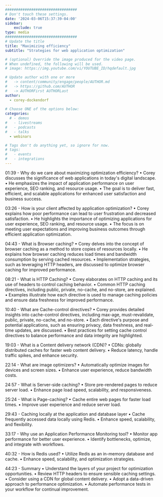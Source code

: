 ```yaml
---
#################################
# Don't touch these settings.
date: '2024-03-06T15:37:39-04:00'
sidebar:
    exclude: true
type: media
#################################
# Update the title
title: "Maximizing efficiency"
subtitle: "Strategies for web application optimization"

# (optional) Override the image produced for the video page.
# When undefined, the following will be used.
# image: https://img.youtube.com/vi/YOUTUBE_ID/hqdefault.jpg

# Update author with one or more
#   -> content/community/engage/people/AUTHOR.md
#   -> https://github.com/AUTHOR
#   -> AUTHORFirst AUTHORLast
author:
  - corey-dockendorf
  
# Choose ONE of the options below:
categories:
  # - demos
#   - livestreams
#   - podcasts
#   - talks
  - webinars

# Tags don't do anything yet, so ignore for now.
# tags:
#   - events
#   - integrations
---
```


01:39 - Why do we care about maximizing optimization efficiency?
• Corey discusses the significance of web applications in today's digital landscape.
• He emphasizes the impact of application performance on user experience, SEO ranking, and resource usage.
• The goal is to deliver fast, efficient, and scalable applications for enhanced user satisfaction and business success.

03:26 - How is your client affected by application optimization?
• Corey explains how poor performance can lead to user frustration and decreased satisfaction.
• He highlights the importance of optimizing applications for user experience, SEO ranking, and resource usage.
• The focus is on meeting user expectations and improving business outcomes through efficient application optimization.

04:43 - What is Browser caching?
• Corey delves into the concept of browser caching as a method to store copies of resources locally.
• He explains how browser caching reduces load times and bandwidth consumption by serving cached resources.
• Implementation strategies, such as leveraging HTTP headers, are discussed to optimize browser caching for improved performance.

08:21 - What is HTTP Caching?
• Corey elaborates on HTTP caching and its use of headers to control caching behavior.
• Common HTTP caching directives, including public, private, no-cache, and no-store, are explained.
• Examples illustrate how each directive is used to manage caching policies and ensure data freshness for improved performance.

10:40 - What are Cache-control directives?
• Corey provides detailed insights into cache-control directives, including max-age, must-revalidate, public, private, no-cache, and no-store.
• Each directive's purpose and potential applications, such as ensuring privacy, data freshness, and real-time updates, are discussed.
• Best practices for setting cache control directives to balance performance and data integrity are highlighted.

19:03 - What is a Content delivery network (CDN)?
• CDNs: globally distributed caches for faster web content delivery.
• Reduce latency, handle traffic spikes, and enhance security.

22:14 - What are image optimizers?
• Automatically optimize images for devices and screen sizes.
• Enhance user experience, reduce bandwidth costs.

24:57 - What is Server-side caching?
• Store pre-rendered pages to reduce server load.
• Enhance page load speed, scalability, and responsiveness.

25:24 - What is Page-caching?
• Cache entire web pages for faster load times.
• Improve user experience and reduce server load.

29:43 - Caching locally at the application and database layer
• Cache frequently accessed data locally using Redis.
• Enhance speed, scalability, and flexibility.

33:17 - Why use an Application Performance Monitoring tool?
• Monitor app performance for better user experience.
• Identify bottlenecks, optimize, and integrate with workflows.

40:32 - How is Redis used?
• Utilize Redis as an in-memory database and cache.
• Enhance speed, scalability, and optimization strategies.

44:23 - Summary
• Understand the layers of your project for optimization opportunities.
• Review HTTP headers to ensure sensible caching settings.
• Consider using a CDN for global content delivery.
• Adopt a data-driven approach to performance optimization.
• Automate performance tests in your workflow for continual improvement.

